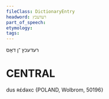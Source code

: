 ```yaml
---
fileClass: DictionaryEntry
headword: רעדעכץ
part_of_speech: 
etymology: 
tags: 
---
```

רעדעכץ
־ן
דאָס

CENTRAL
========

dus ʀɛ́dəxc {POLAND, Wolbrom, 50196}